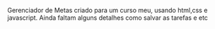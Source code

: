 Gerenciador de Metas criado para um curso meu, usando html,css e  javascript. Ainda faltam alguns detalhes como salvar as tarefas e etc